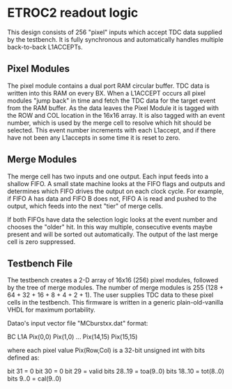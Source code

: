 # ETROC2 readout logic

This design consists of 256 "pixel" inputs which accept TDC data supplied by the testbench. It is fully synchronous and automatically handles multiple back-to-back L1ACCEPTs.

## Pixel Modules

The pixel module contains a dual port RAM circular buffer. TDC data is written into this RAM on every BX. When a L1ACCEPT occurs all pixel modules "jump back" in time and fetch the TDC data for the target event from the RAM buffer. As the data leaves the Pixel Module it is tagged with the ROW and COL location in the 16x16 array. It is also tagged with an event number, which is used by the merge cell to resolve which hit should be selected. This event number increments with each L1accept, and if there have not been any L1accepts in some time it is reset to zero.

## Merge Modules

The merge cell has two inputs and one output. Each input feeds into a shallow FIFO. A small state machine looks at the FIFO flags and outputs and determines which FIFO drives the output on each clock cycle. For example, if FIFO A has data and FIFO B does not, FIFO A is read and pushed to the output, which feeds into the next "tier" of merge cells.

If both FIFOs have data the selection logic looks at the event number and chooses the "older" hit. In this way multiple, consecutive events maybe present and will be sorted out automatically. The output of the last merge cell is zero suppressed.

## Testbench File

The testbench creates a 2-D array of 16x16 (256) pixel modules, followed by the tree of merge modules. The number of merge modules is 255 (128 + 64 + 32 + 16 + 8 + 4 + 2 + 1). The user supplies TDC data to these pixel cells in the testbench. This firmware is written in a generic plain-old-vanilla VHDL for maximum portability.

Datao's input vector file "MCburstxx.dat" format:

BC L1A Pix(0,0) Pix(1,0) ... Pix(14,15) Pix(15,15) 

where each pixel value Pix(Row,Col) is a 32-bit unsigned int with bits defined as:

bit 31 = 0
bit 30 = 0
bit 29 = valid
bits 28..19 = toa(9..0)
bits 18..10 = tot(8..0)
bits 9..0 = cal(9..0)







